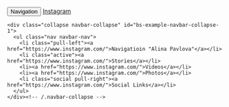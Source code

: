<nav class="navbar navbar-default" role="navigation">
  <div class="container-fluid">
    <div class="navbar-header">
      <button type="button" class="navbar-toggle" data-toggle="collapse" data-target="#bs-example-navbar-collapse-1">
        <span class="sr-only">Navigation</span>
        <span class="icon-bar"></span>
        <span class="icon-bar"></span>
        <span class="icon-bar"></span>
      </button>
      <a class="navbar-brand" href="https://www.instagram.com/">Instagram</a>
    </div>

    <div class="collapse navbar-collapse" id="bs-example-navbar-collapse-1">
      <ul class="nav navbar-nav">
        <li class="pull-left"><a href="https://www.instagram.com/">Navigatioin "Alina Pavlova"</a></li>
        <li class="active"><a href="https://www.instagram.com/">Stories</a></li>
        <li><a href="https://www.instagram.com/">Videos</a></li>
        <li><a href="https://www.instagram.com/">Photos</a></li>
        <li class="social pull-right"><a href="https://www.instagram.com/">Social Links</a></li>
      </ul>
    </div><!-- /.navbar-collapse -->
  </div><!-- /.container-fluid -->
</nav>
